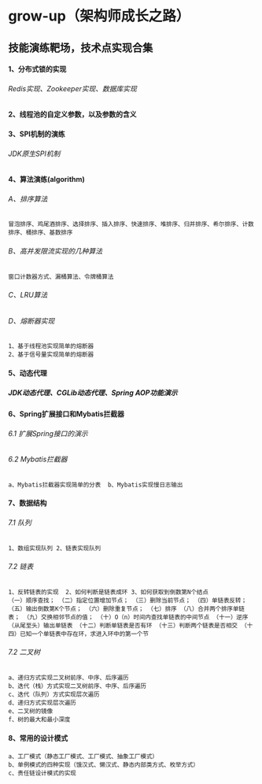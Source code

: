 # grow-up（架构师成长之路）
## 技能演练靶场，技术点实现合集
#### 1、分布式锁的实现
###### Redis实现、Zookeeper实现、数据库实现
#### 2、线程池的自定义参数，以及参数的含义
#### 3、SPI机制的演练
###### JDK原生SPI机制
#### 4、算法演练(algorithm)
###### A、排序算法 
`冒泡排序、鸡尾酒排序、选择排序、插入排序、快速排序、堆排序、归并排序、希尔排序、计数排序、桶排序、基数排序`
###### B、高并发限流实现的几种算法
`窗口计数器方式、漏桶算法、令牌桶算法`
###### C、LRU算法

###### D、熔断器实现
`1、基于线程池实现简单的熔断器`<br/>
`2、基于信号量实现简单的熔断器`

#### 5、动态代理
##### JDK动态代理、CGLib动态代理、Spring AOP功能演示
#### 6、Spring扩展接口和Mybatis拦截器
###### 6.1 扩展Spring接口的演示
###### 6.2 Mybatis拦截器
`a、Mybatis拦截器实现简单的分表  b、Mybatis实现慢日志输出 `
#### 7、数据结构
###### 7.1 队列
`1、数组实现队列 2、链表实现队列`
###### 7.2 链表
`1、反转链表的实现  2、如何判断是链表成环 3、如何获取到倒数第N个结点`<br/>
`（一）顺序查找；
 （二）指定位置增加节点；
 （三）删除当前节点；
 （四）单链表反转；
 （五）输出倒数第K个节点；
 （六）删除重复节点；
 （七）排序
 （八）合并两个排序单链表；
 （九）交换相邻节点的值；
 （十）O（n）时间内查找单链表的中间节点
 （十一）逆序（从尾至头）输出单链表
 （十二）判断单链表是否有环
 （十三）判断两个链表是否相交
 （十四）已知一个单链表中存在环，求进入环中的第一个节
`
###### 7.2 二叉树
`a、递归方式实现二叉树前序、中序、后序遍历`<br/>
`b、迭代（栈）方式实现二叉树前序、中序、后序遍历`<br/>
`c、迭代（队列）方式实现层次遍历`<br/>
`d、递归方式实现层次遍历`<br/>
`e、二叉树的镜像`<br/>
`f、树的最大和最小深度`<br/>
#### 8、常用的设计模式
``a、工厂模式（静态工厂模式、工厂模式、抽象工厂模式）``<br/>
``b、单例模式的四种实现（饿汉式、懒汉式、静态内部类方式、枚举方式）`` <br/>
``c、责任链设计模式的实现``<br/>


